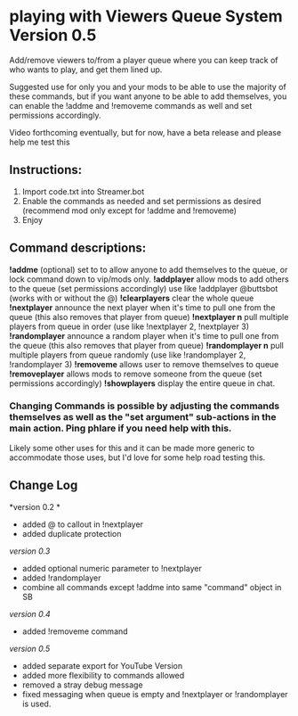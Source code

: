 # playing with Viewers Queue System  Version 0.5

Add/remove viewers to/from a player queue where you can keep track of who wants to play, and get them lined up.   

Suggested use for only you and your mods to be able to use the majority of these commands, but if you want anyone to be able to add themselves, you can enable the !addme and !removeme commands as well and set permissions accordingly.

Video forthcoming eventually, but for now, have a beta release and please help me test this

## Instructions:
1)  Import code.txt into Streamer.bot
2) Enable the commands as needed and set permissions as desired (recommend mod only except for !addme and !removeme)
3) Enjoy
 
## Command descriptions:
**!addme** (optional)  set to to allow anyone to add themselves to the queue, or lock command down to vip/mods only.
**!addplayer**  allow mods to add others to the queue (set permissions accordingly)  use like !addplayer @buttsbot  (works with or without the @)
**!clearplayers**  clear the whole queue
**!nextplayer**  announce the next player when it's time to pull one from the queue (this also removes that player from queue)
**!nextplayer n** pull multiple players from queue in order (use like !nextplayer 2, !nextplayer 3)
**!randomplayer**  announce a random player when it's time to pull one from the queue (this also removes that player from queue)
**!randomplayer n** pull multiple players from queue randomly (use like !randomplayer 2, !randomplayer 3)
**!removeme** allows user to remove themselves to queue
**!removeplayer**  allows mods to remove someone from the queue (set permissions accordingly)
**!showplayers**  display the entire queue in chat.

### Changing Commands is possible by adjusting the commands themselves as well as the "set argument" sub-actions in the main action. Ping phlare if you need help with this.

Likely some other uses for this and it can be made more generic to accommodate those uses, but I'd love for some help road testing this.

## Change Log
*version 0.2 *
- added @ to callout in !nextplayer
- added duplicate protection

*version 0.3*
- added optional numeric parameter to !nextplayer
- added !randomplayer
- combine all commands except !addme into same "command" object in SB

*version 0.4*
- added !removeme command

*version 0.5*
- added separate export for YouTube Version
- added more flexibility to commands allowed
- removed a stray debug message
- fixed messaging when queue is empty and !nextplayer or !randomplayer is used.
